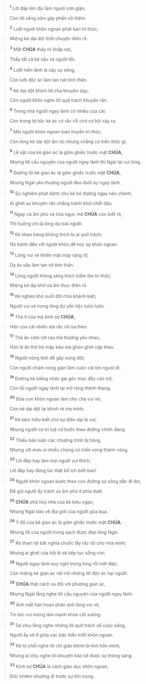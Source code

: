 > <sup><b>1</b></sup> Lời đáp êm dịu làm nguôi cơn giận;
>


> Còn lời xẳng xớm gây phẫn nộ thêm.
>


> <sup><b>2</b></sup> Lưỡi người khôn ngoan phát ban tri thức;
>


> Miệng kẻ dại dột thốt chuyện điên rồ.
>


> <sup><b>3</b></sup> Mắt **CHÚA** thấy rõ khắp nơi,
>


> Thấy tất cả kẻ xấu và người tốt.
>


> <sup><b>4</b></sup> Lưỡi hiền lành là cây sự sống,
>


> Còn lưỡi độc ác làm tan nát tinh thần.
>


> <sup><b>5</b></sup> Kẻ dại dột khinh lời cha khuyên dạy;
>


> Còn người khôn nghe lời quở trách khuyên răn.
>


> <sup><b>6</b></sup> Trong nhà người ngay lành có nhiều của cải;
>


> Còn trong lợi tức kẻ ác có rắc rối chờ cơ hội xảy ra.
>


> <sup><b>7</b></sup> Môi người khôn ngoan loan truyền tri thức;
>


> Còn lòng kẻ dại dột ấm ức nhưng chẳng có kiến thức gì.
>


> <sup><b>8</b></sup> Lễ vật của kẻ gian ác là gớm ghiếc trước mặt **CHÚA**,
>


> Nhưng lời cầu nguyện của người ngay lành thì Ngài lại vui lòng.
>


> <sup><b>9</b></sup> Đường lối kẻ gian ác là gớm ghiếc trước mặt **CHÚA**,
>


> Nhưng Ngài yêu thương người đeo đuổi sự ngay lành.
>


> <sup><b>10</b></sup> Sự nghiêm phạt dành cho kẻ bỏ đường ngay nẻo chánh,
>


> Ai ghét sự khuyên răn chẳng tránh khỏi chết đâu.
>


> <sup><b>11</b></sup> Ngay cả âm phủ và hỏa ngục mà **CHÚA** còn biết rõ,
>


> Thì huống chi là lòng dạ loài người.
>


> <sup><b>12</b></sup> Kẻ nhạo báng không thích bị ai quở trách;
>


> Nó tránh đến với người khôn để học sự khôn ngoan.
>


> <sup><b>13</b></sup> Lòng vui vẻ khiến mặt mày rạng rỡ;
>


> Dạ âu sầu làm tan vỡ tinh thần.
>


> <sup><b>14</b></sup> Lòng người thông sáng thích kiếm tìm tri thức;
>


> Miệng kẻ dại khờ ưa ẩm thực điên rồ.
>


> <sup><b>15</b></sup> Kẻ nghèo khó suốt đời chịu khánh kiệt;
>


> Người vui vẻ trong lòng dự yến tiệc luôn luôn.
>


> <sup><b>16</b></sup> Thà ít của mà kính sợ **CHÚA**,
>


> Hơn của cải nhiều mà rắc rối ùa theo.
>


> <sup><b>17</b></sup> Thà ăn cơm với rau mà thương yêu nhau,
>


> Hơn là ăn thịt bò mập béo mà ghen ghét cặp theo.
>


> <sup><b>18</b></sup> Người nóng tính dễ gây xung đột;
>


> Còn người chậm nóng giận làm cuộc cãi lộn nguôi đi.
>


> <sup><b>19</b></sup> Đường kẻ biếng nhác gai góc mọc đầy cản trở;
>


> Còn lối người ngay lành lại mở rộng thênh thang.
>


> <sup><b>20</b></sup> Đứa con khôn ngoan làm cho cha vui vẻ;
>


> Còn kẻ dại dột lại khinh rẻ mẹ mình.
>


> <sup><b>21</b></sup> Kẻ kém hiểu biết cho sự điên dại là vui;
>


> Nhưng người có trí tuệ cứ bước theo đường chính đáng.
>


> <sup><b>22</b></sup> Thiếu bàn luận các chương trình bị hỏng,
>


> Nhưng với mưu sĩ nhiều chúng có triển vọng thành công.
>


> <sup><b>23</b></sup> Lời đáp hay làm mọi người vui thích;
>


> Lời đáp hay đúng lúc thật bổ ích biết bao!
>


> <sup><b>24</b></sup> Người khôn ngoan bước theo con đường sự sống dẫn đi lên,
>


> Để giữ người ấy tránh xa âm phủ ở phía dưới.
>


> <sup><b>25</b></sup> **CHÚA** phá hủy nhà của kẻ kiêu ngạo;
>


> Nhưng Ngài bảo vệ địa giới của người góa bụa.
>


> <sup><b>26</b></sup> Ý đồ của kẻ gian ác là gớm ghiếc trước mặt **CHÚA**;
>


> Nhưng lời của người trong sạch được đẹp lòng Ngài.
>


> <sup><b>27</b></sup> Kẻ tham lợi bất nghĩa chuốc lấy rắc rối cho nhà mình;
>


> Nhưng ai ghét của hối lộ sẽ tiếp tục sống còn.
>


> <sup><b>28</b></sup> Người ngay lành suy nghĩ trong lòng rồi mới đáp;
>


> Còn miệng kẻ gian ác vội nói những lời độc ác hại người.
>


> <sup><b>29</b></sup> **CHÚA** thật cách xa đối với phường gian ác,
>


> Nhưng Ngài lắng nghe lời cầu nguyện của người ngay lành.
>


> <sup><b>30</b></sup> Ánh mắt hân hoan phản ánh lòng vui vẻ,
>


> Tin tức vui mừng làm mạnh khỏe cốt xương.
>


> <sup><b>31</b></sup> Tai chịu lắng nghe những lời quở trách về cuộc sống,
>


> Người ấy sẽ ở giữa các bậc hiền triết khôn ngoan.
>


> <sup><b>32</b></sup> Kẻ từ chối nghe lời chỉ giáo khinh bỉ linh hồn mình,
>


> Nhưng ai chịu nghe lời khuyên bảo sẽ được sự thông sáng.
>


> <sup><b>33</b></sup> Kính sợ **CHÚA** là cách giáo dục khôn ngoan,
>


> Đức khiêm nhường đi trước sự tôn trọng.
>